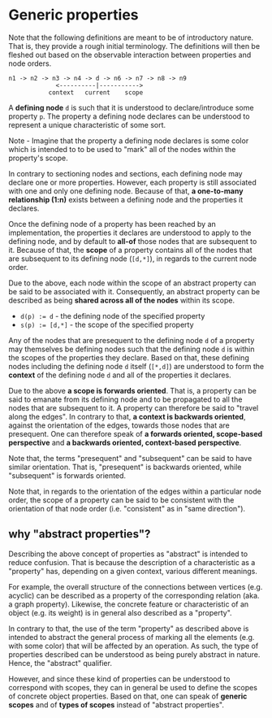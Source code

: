 
<!-- ======================================================================= -->
# Generic properties

Note that the following definitions are meant to be of introductory nature.
That is, they provide a rough initial terminology. The definitions will then
be fleshed out based on the observable interaction between properties and
node orders.

```
n1 -> n2 -> n3 -> n4 -> d -> n6 -> n7 -> n8 -> n9
             <----------|----------->
           context   current    scope
```

A **defining node** `d` is such that it is understood to declare/introduce
some property `p`. The property a defining node declares can be understood
to represent a unique characteristic of some sort.

Note - Imagine that the property a defining node declares is some color which
is intended to to be used to "mark" all of the nodes within the property's scope.

In contrary to sectioning nodes and sections, each defining node may declare
one or more properties. However, each property is still associated with one and
only one defining node. Because of that, **a one-to-many relationship (1:n)**
exists between a defining node and the properties it declares.

Once the defining node of a property has been reached by an implementation, the
properties it declares are understood to apply to the defining node, and by
default to **all-of** those nodes that are subsequent to it. Because of that,
the **scope** of a property contains all of the nodes that are subsequent to
its defining node (`[d,*]`), in regards to the current node order.

Due to the above, each node within the scope of an abstract property can be said
to be associated with it. Consequently, an abstract property can be described as
being **shared across all of the nodes** within its scope.

* `d(p) := d` - the defining node of the specified property
* `s(p) := [d,*]` - the scope of the specified property

Any of the nodes that are presequent to the defining node `d` of a property
may themselves be defining nodes such that the defining node `d` is within
the scopes of the properties they declare. Based on that, these defining nodes
including the defining node `d` itself (`[*,d]`) are understood to form the
**context** of the defining node `d` and all of the properties it declares.

Due to the above **a scope is forwards oriented**. That is, a property can be
said to emanate from its defining node and to be propagated to all the nodes
that are subsequent to it. A property can therefore be said to "travel along
the edges". In contrary to that, **a context is backwards oriented**, against
the orientation of the edges, towards those nodes that are presequent. One
can therefore speak of **a forwards oriented, scope-based perspective** and
**a backwards oriented, context-based perspective**.

Note that, the terms "presequent" and "subsequent" can be said to have similar
orientation. That is, "presequent" is backwards oriented, while "subsequent"
is forwards oriented.

Note that, in regards to the orientation of the edges within a particular node
order, the scope of a property can be said to be consistent with the orientation
of that node order (i.e. "consistent" as in "same direction").

<!-- ======================================================================= -->
## why "abstract properties"?

Describing the above concept of properties as "abstract" is intended to reduce
confusion. That is because the description of a characteristic as a "property"
has, depending on a given context, various different meanings.

For example, the overall structure of the connections between vertices (e.g.
acyclic) can be described as a property of the corresponding relation (aka. a
graph property). Likewise, the concrete feature or characteristic of an object
(e.g. its weight) is in general also described as a "property".

In contrary to that, the use of the term "property" as described above is
intended to abstract the general process of marking all the elements (e.g.
with some color) that will be affected by an operation. As such, the type
of properties described can be understood as being purely abstract in nature.
Hence, the "abstract" qualifier.

However, and since these kind of properties can be understood to correspond
with scopes, they can in general be used to define the scopes of concrete
object properties. Based on that, one can speak of **generic scopes** and of
**types of scopes** instead of "abstract properties".
